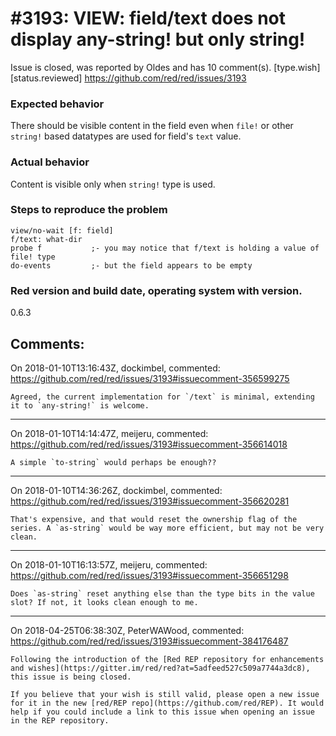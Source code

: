 
#3193: VIEW: field/text does not display any-string! but only string!
================================================================================
Issue is closed, was reported by Oldes and has 10 comment(s).
[type.wish] [status.reviewed]
<https://github.com/red/red/issues/3193>

### Expected behavior

There should be visible content in the field even when `file!` or other `string!` based datatypes are used for field's `text` value.

### Actual behavior

Content is visible only when `string!` type is used.

### Steps to reproduce the problem

```
view/no-wait [f: field]
f/text: what-dir
probe f           ;- you may notice that f/text is holding a value of file! type 
do-events         ;- but the field appears to be empty
```

### Red version and build date, operating system with version.

0.6.3


Comments:
--------------------------------------------------------------------------------

On 2018-01-10T13:16:43Z, dockimbel, commented:
<https://github.com/red/red/issues/3193#issuecomment-356599275>

    Agreed, the current implementation for `/text` is minimal, extending it to `any-string!` is welcome.

--------------------------------------------------------------------------------

On 2018-01-10T14:14:47Z, meijeru, commented:
<https://github.com/red/red/issues/3193#issuecomment-356614018>

    A simple `to-string` would perhaps be enough??

--------------------------------------------------------------------------------

On 2018-01-10T14:36:26Z, dockimbel, commented:
<https://github.com/red/red/issues/3193#issuecomment-356620281>

    That's expensive, and that would reset the ownership flag of the series. A `as-string` would be way more efficient, but may not be very clean.

--------------------------------------------------------------------------------

On 2018-01-10T16:13:57Z, meijeru, commented:
<https://github.com/red/red/issues/3193#issuecomment-356651298>

    Does `as-string` reset anything else than the type bits in the value slot? If not, it looks clean enough to me.

--------------------------------------------------------------------------------

On 2018-04-25T06:38:30Z, PeterWAWood, commented:
<https://github.com/red/red/issues/3193#issuecomment-384176487>

    Following the introduction of the [Red REP repository for enhancements and wishes](https://gitter.im/red/red?at=5adfeed527c509a7744a3dc8), this issue is being closed.
    
    If you believe that your wish is still valid, please open a new issue for it in the new [red/REP repo](https://github.com/red/REP). It would help if you could include a link to this issue when opening an issue in the REP repository.

